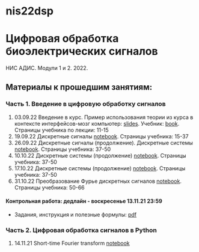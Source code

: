 # nis22dsp
# Цифровая обработка биоэлектрических сигналов
НИС АДИС. Модули 1 и 2. 2022.
## Материалы к прошедшим занятиям:
### Часть 1. Введение в цифровую обработку сигналов
1. 03.09.22 Введение в курс. Пример использования теории из курса в контексте интерфейсов-мозг компьютер: [slides](https://docs.google.com/presentation/d/1pOyv2kz1ZOMyNn5KApBGqjmdGg_6wdpehXE4SqaxhPQ/edit?usp=sharing). Учебник: [book](https://drive.google.com/file/d/1rS_Jq6JbNmbtfSRKs6ickzfjtdkCLzlg/view?usp=sharing). Страницы учебника по лекции: 11-15
2. 19.09.22 Дискретные сигналы [notebook](https://github.com/AnnaMakarova28/nis22dsp/blob/main/lectures/lecture_2.ipynb). Страницы учебника: 15-37
3. 26.09.22 Дискретные сигналы (продолжение). Дискретные системы [notebook](https://github.com/AnnaMakarova28/nis22dsp/blob/main/lectures/lecture_3.ipynb). Страницы учебника: 37-50
4. 10.10.22 Дискретные системы (продолжение) [notebook](https://github.com/AnnaMakarova28/nis22dsp/blob/main/lectures/lecture_4.ipynb). Страницы учебника: 37-50
5. 17.10.22 Дискретные системы (продолжение) [notebook](https://github.com/AnnaMakarova28/nis22dsp/blob/main/lectures/lecture_5.ipynb). Страницы учебника: 37-50
6. 31.10.22 Преобразование Фурье дискретных сигналов [notebook](https://github.com/AnnaMakarova28/nis22dsp/blob/main/lectures/lecture_6.ipynb). Страницы учебника: 50-66
#### Контрольная работа: дедлайн - воскресенье 13.11.21 23:59
- Задания, инструкция и полезные формулы: [pdf](https://drive.google.com/file/d/1sZaEnsR_8_E13utkIcPtaq29F5QXkPrD/view?usp=share_link)

### Часть 2. Цифровая обработка сигналов в Python
1. 14.11.21 Short-time Fourier transform [notebook](https://github.com/AnnaMakarova28/nis22dsp/blob/main/lectures/lecture_7.ipynb)
